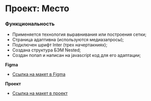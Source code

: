 # Проект: Место

### Функциональность

* Применяется технология выравнивания или построения сетки;
* Страница адаптивна (используются медиазапросы);
* Подключен шрифт Inter (трех начертакниях);
* Создана структура БЭМ Nested;
* Создан попап и написан на javascript код для его адаптации;

**Figma**

* [Ссылка на макет в Figma](https://www.figma.com/file/2cn9N9jSkmxD84oJik7xL7/JavaScript.-Sprint-4?node-id=0%3A1)

**Проект**

* [Ссылка на макет в проект]()
